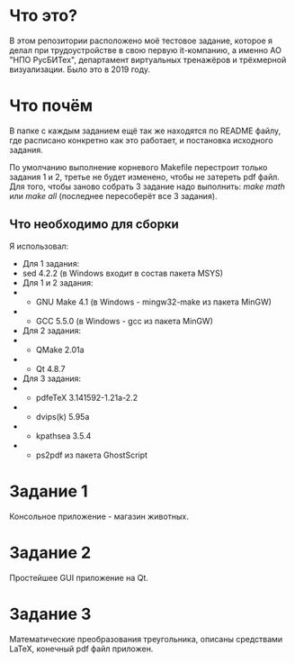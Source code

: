 # Что это?

В этом репозитории расположено моё тестовое задание, которое я делал при трудоустройстве в свою первую it-компанию, а именно АО "НПО РусБИТех", департамент виртуальных тренажёров и трёхмерной визуализации.
Было это в 2019 году.

# Что почём

В папке с каждым заданием ещё так же находятся по README файлу, где расписано конкретно как это работает, и постановка
исходного задания.

По умолчанию выполнение корневого Makefile перестроит только задания 1 и 2, третье не будет изменено, чтобы не затереть pdf файл.
Для того, чтобы заново собрать 3 задание надо выполнить: *make math* или *make all* (последнее пересоберёт все 3 задания).

## Что необходимо для сборки

Я использовал:
* Для 1 задания:
* sed 4.2.2 (в Windows входит в состав пакета MSYS)
* Для 1 и 2 задания:
* * GNU Make 4.1 (в Windows - mingw32-make из пакета MinGW)
* * GCC 5.5.0 (в Windows - gcc из пакета MinGW)
* Для 2 задания:
* * QMake 2.01a
* * Qt 4.8.7
* Для 3 задания:
* * pdfeTeX 3.141592-1.21a-2.2
* * dvips(k) 5.95a
* * kpathsea 3.5.4
* * ps2pdf из пакета GhostScript

# Задание 1

Консольное приложение - магазин животных.

# Задание 2

Простейшее GUI приложение на Qt.

# Задание 3

Математические преобразования треугольника, описаны средствами LaTeX, конечный pdf файл приложен.

